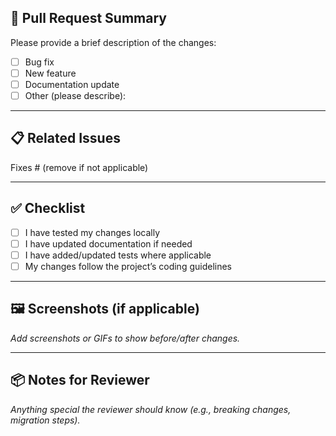 ## 🚀 Pull Request Summary

Please provide a brief description of the changes:

- [ ] Bug fix
- [ ] New feature
- [ ] Documentation update
- [ ] Other (please describe):

---

## 📋 Related Issues

Fixes #<issue-number> (remove if not applicable)

---

## ✅ Checklist

- [ ] I have tested my changes locally
- [ ] I have updated documentation if needed
- [ ] I have added/updated tests where applicable
- [ ] My changes follow the project’s coding guidelines

---

## 🖼️ Screenshots (if applicable)

_Add screenshots or GIFs to show before/after changes._

---

## 📦 Notes for Reviewer

_Anything special the reviewer should know (e.g., breaking changes, migration steps)._